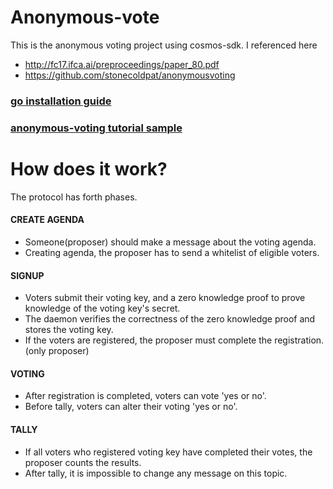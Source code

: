 # Anonymous-vote

This is the anonymous voting project using cosmos-sdk.
I referenced here
- http://fc17.ifca.ai/preproceedings/paper_80.pdf
- https://github.com/stonecoldpat/anonymousvoting

### [go installation guide ](./docs/install_guide.md)

### [anonymous-voting tutorial sample](./docs/tutorial_sample.md)

How does it work?
================
The protocol has forth phases.

#### CREATE AGENDA
- Someone(proposer) should make a message about the voting agenda.
- Creating agenda, the proposer has to send a whitelist of eligible voters.

#### SIGNUP
- Voters submit their voting key, and a zero knowledge proof to prove knowledge of the voting key's secret.
- The daemon verifies the correctness of the zero knowledge proof and stores the voting key.
- If the voters are registered, the proposer must complete the registration. (only proposer)

#### VOTING
- After registration is completed, voters can vote 'yes or no'.
- Before tally, voters can alter their voting 'yes or no'.

#### TALLY
- If all voters who registered voting key have completed their votes, the proposer counts the results.
- After tally, it is impossible to change any message on this topic.